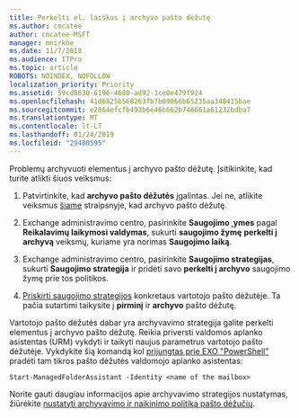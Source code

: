 ```yaml
---
title: Perkelti el. laiškus į archyvo pašto dėžutę
ms.author: cmcatee
author: cmcatee-MSFT
manager: mnirkhe
ms.date: 11/7/2018
ms.audience: ITPro
ms.topic: article
ROBOTS: NOINDEX, NOFOLLOW
localization_priority: Priority
ms.assetid: 59cd8630-6196-4680-ad92-1ce0e479f924
ms.openlocfilehash: 41d6825b568263fb7b09066b65235aa348415bae
ms.sourcegitcommit: e2864efcfb493b6e46b662b746661a61232bdba7
ms.translationtype: MT
ms.contentlocale: lt-LT
ms.lasthandoff: 01/24/2019
ms.locfileid: "29480595"
---
```

Problemų archyvuoti elementus į archyvo pašto dėžutę. Įsitikinkite, kad turite atlikti šiuos veiksmus:
  
1. Patvirtinkite, kad **archyvo pašto dėžutės** įgalintas. Jei ne, atlikite veiksmus [šiame](https://docs.microsoft.com/en-us/office365/securitycompliance/enable-archive-mailboxes) straipsnyje, kad archyvo pašto dėžutę. 
    
2. Exchange administravimo centro, pasirinkite **Saugojimo ˛ymes** pagal **Reikalavimų laikymosi valdymas**, sukurti **saugojimo žymę** **perkelti į archyvą** veiksmų, kuriame yra norimas **Saugojimo laiką**.
    
3. Exchange administravimo centro, pasirinkite **Saugojimo strategijas**, sukurti **Saugojimo strategija** ir pridėti savo **perkelti į archyvo** saugojimo žymę prie tos politikos. 
    
4. [Priskirti saugojimo strategijos](https://docs.microsoft.com/en-us/exchange/security-and-compliance/messaging-records-management/apply-retention-policy) konkretaus vartotojo pašto dėžutėje. Ta pačia sutartimi taikysite į **pirminį** ir **archyvo** pašto dėžutę. 
    
Vartotojo pašto dėžutės dabar yra archyvavimo strategija galite perkelti elementus į archyvo pašto dėžutę. Reikia priversti valdomos aplanko asistentas (URM) vykdyti ir taikyti naujus parametrus vartotojo pašto dėžutėje. Vykdykite šią komandą kol [prijungtas prie EXO "PowerShell"](https://docs.microsoft.com/en-us/powershell/exchange/exchange-online/connect-to-exchange-online-powershell/connect-to-exchange-online-powershell?view=exchange-ps) pradėti tam tikros pašto dėžutės valdomojo aplanko asistentas: 
  
```
Start-ManagedFolderAssistant -Identity <name of the mailbox>
```

Norite gauti daugiau informacijos apie archyvavimo strategijos nustatymas, žiūrėkite [nustatyti archyvavimo ir naikinimo politiką pašto dėžučių](https://docs.microsoft.com/en-us/office365/securitycompliance/set-up-an-archive-and-deletion-policy-for-mailboxes#step-1-enable-archive-mailboxes-for-users).
  

